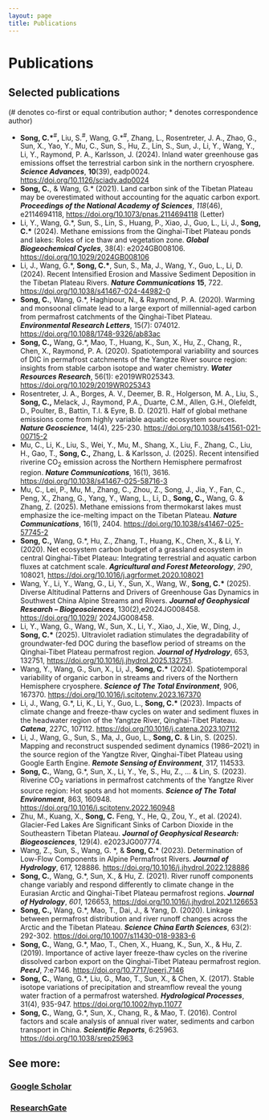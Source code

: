 ```yaml
---
layout: page
title: Publications
---
```


# Publications

## Selected publications
(# denotes co-first or equal contribution author; * denotes correspondence author)

- **Song, C.\***<sup>#</sup>**,** Liu, S.<sup>#</sup>, Wang, G.\*<sup>#</sup>, Zhang, L., Rosentreter, J. A., Zhao, G., Sun, X., Yao, Y., Mu, C., Sun, S., Hu, Z., Lin, S., Sun, J., Li, Y., Wang, Y., Li, Y., Raymond, P. A., Karlsson, J. (2024). Inland water greenhouse gas emissions offset the terrestrial carbon sink in the northern cryosphere. **_Science Advances_**, **10**(39), eadp0024. <https://doi.org/10.1126/sciadv.adp0024>
- **Song, C.**, & Wang, G.\* (2021). Land carbon sink of the Tibetan Plateau may be overestimated without accounting for the aquatic carbon export. **_Proceedings of the National Academy of Sciences_**, _118_(46), e2114694118, <https://doi.org/10.1073/pnas.2114694118> (Letter)
- Li, Y., Wang, G.\*, Sun, S., Lin, S., Huang, P., Xiao, J., Guo, L., Li, J., **Song, C.\*** (2024). Methane emissions from the Qinghai-Tibet Plateau ponds and lakes: Roles of ice thaw and vegetation zone. **_Global Biogeochemical Cycles_**, 38(4): e2024GB008106. <https://doi.org/10.1029/2024GB008106>
- Li, J., Wang, G.\*, **Song, C.\***, Sun, S., Ma, J., Wang, Y., Guo, L., Li, D. (2024). Recent Intensified Erosion and Massive Sediment Deposition in the Tibetan Plateau Rivers. **_Nature Communications_**  **15**, 722. <https://doi.org/10.1038/s41467-024-44982-0>
- **Song, C.**, Wang, G.\*, Haghipour, N., & Raymond, P. A. (2020). Warming and monsoonal climate lead to a large export of millennial-aged carbon from permafrost catchments of the Qinghai-Tibet Plateau. **_Environmental Research Letters_**, 15(7): 074012. <https://doi.org/10.1088/1748-9326/ab83ac>
- **Song, C.,** Wang, G.\*, Mao, T., Huang, K., Sun, X., Hu, Z., Chang, R., Chen, X., Raymond, P. A. (2020). Spatiotemporal variability and sources of DIC in permafrost catchments of the Yangtze River source region: insights from stable carbon isotope and water chemistry. **_Water Resources Research_**, 56(1): e2019WR025343. <https://doi.org/10.1029/2019WR025343>
- Rosentreter, J. A., Borges, A. V., Deemer, B. R., Holgerson, M. A., Liu, S., **Song, C.,** Melack, J., Raymond, P.A., Duarte, C.M., Allen, G.H., Olefeldt, D., Poulter, B., Battin, T.I. & Eyre, B. D. (2021). Half of global methane emissions come from highly variable aquatic ecosystem sources. **_Nature Geoscience_**, 14(4), 225-230. <https://doi.org/10.1038/s41561-021-00715-2>
- Mu, C., Li, K., Liu, S., Wei, Y., Mu, M., Shang, X., Liu, F., Zhang, C., Liu, H., Gao, T., **Song, C.,** Zhang, L. & Karlsson, J. (2025). Recent intensified riverine CO<sub>2</sub> emission across the Northern Hemisphere permafrost region. **_Nature Communications_**, 16(1), 3616. <https://doi.org/10.1038/s41467-025-58716-3>
- Mu, C., Lei, P., Mu, M., Zhang, C., Zhou, Z., Song, J., Jia, Y., Fan, C., Peng, X., Zhang, G., Yang, Y., Wang, L., Li, D., **Song, C.,** Wang, G. & Zhang, Z. (2025). Methane emissions from thermokarst lakes must emphasize the ice-melting impact on the Tibetan Plateau. **_Nature Communications_**, 16(1), 2404. <https://doi.org/10.1038/s41467-025-57745-2>
- **Song, C.,** Wang, G.\*, Hu, Z., Zhang, T., Huang, K., Chen, X., & Li, Y. (2020). Net ecosystem carbon budget of a grassland ecosystem in central Qinghai-Tibet Plateau: Integrating terrestrial and aquatic carbon fluxes at catchment scale. **_Agricultural and Forest Meteorology_**, _290_, 108021, <https://doi.org/10.1016/j.agrformet.2020.108021>
- Wang, Y., Li, Y., Wang, G., Li, Y., Sun, X., Wang, W., **Song, C.\*** (2025). Diverse Altitudinal Patterns and Drivers of Greenhouse Gas Dynamics in Southwest China Alpine Streams and Rivers. **_Journal of Geophysical Research – Biogeosciences_**, 130(2),e2024JG008458. https://doi.org/10.1029/ 2024JG008458.
- Li, Y., Wang, G., Wang, W., Sun, X., Li, Y., Xiao, J., Xie, W., Ding, J., **Song, C.\*** (2025). Ultraviolet radiation stimulates the degradability of groundwater-fed DOC during the baseflow period of streams on the Qinghai-Tibet Plateau permafrost region. **_Journal of Hydrology_**, 653, 132751, https://doi.org/10.1016/j.jhydrol.2025.132751.
- Wang, Y., Wang, G., Sun, X., Li, J., **Song, C.\*** (2024). Spatiotemporal variability of organic carbon in streams and rivers of the Northern Hemisphere cryosphere. **_Science of The Total Environment_**, 906, 167370. <https://doi.org/10.1016/j.scitotenv.2023.167370>
- Li, J., Wang, G.\*, Li, K., Li, Y., Guo, L., **Song, C.\*** (2023). Impacts of climate change and freeze-thaw cycles on water and sediment fluxes in the headwater region of the Yangtze River, Qinghai-Tibet Plateau. **_Catena_**, 227C, 107112. <https://doi.org/10.1016/j.catena.2023.107112>
- Li, J., Wang, G., Sun, S., Ma, J., Guo, L., **Song, C.** & Lin, S. (2025). Mapping and reconstruct suspended sediment dynamics (1986–2021) in the source region of the Yangtze River, Qinghai-Tibet Plateau using Google Earth Engine. **_Remote Sensing of Environment_**, 317, 114533.
- **Song, C.**, Wang, G.\*, Sun, X., Li, Y., Ye, S., Hu, Z., ... & Lin, S. (2023). Riverine CO<sub>2</sub> variations in permafrost catchments of the Yangtze River source region: Hot spots and hot moments. **_Science of The Total Environment_**, 863, 160948. <https://doi.org/10.1016/j.scitotenv.2022.160948>
- Zhu, M., Kuang, X., **Song, C.** Feng, Y., He, Q., Zou, Y., et al. (2024). Glacier-Fed Lakes Are Significant Sinks of Carbon Dioxide in the Southeastern Tibetan Plateau. **_Journal of Geophysical Research: Biogeosciences_**, 129(4). e2023JG007774.
- Wang, Z., Sun, S., Wang, G. \*, & **Song, C.**\* (2023). Determination of Low-Flow Components in Alpine Permafrost Rivers. **_Journal of Hydrology_**, 617, 128886. <https://doi.org/10.1016/j.jhydrol.2022.128886>
- **Song, C.**, Wang, G.\*, Sun, X., & Hu, Z. (2021). River runoff components change variably and respond differently to climate change in the Eurasian Arctic and Qinghai-Tibet Plateau permafrost regions. **_Journal of Hydrology_**, _601_, 126653, <https://doi.org/10.1016/j.jhydrol.2021.126653>
- **Song, C.,** Wang, G.\*, Mao, T., Dai, J., & Yang, D. (2020). Linkage between permafrost distribution and river runoff changes across the Arctic and the Tibetan Plateau. **_Science China Earth Sciences_**, 63(2): 292-302. <https://doi.org/10.1007/s11430-018-9383-6>
- **Song, C.**, Wang, G.\*, Mao, T., Chen, X., Huang, K., Sun, X., & Hu, Z. (2019). Importance of active layer freeze-thaw cycles on the riverine dissolved carbon export on the Qinghai-Tibet Plateau permafrost region. **_PeerJ_**, 7:e7146. <https://doi.org/10.7717/peerj.7146>
- **Song, C.**, Wang, G.\*, Liu, G., Mao, T., Sun, X., & Chen, X. (2017). Stable isotope variations of precipitation and streamflow reveal the young water fraction of a permafrost watershed. **_Hydrological Processes_**, 31(4), 935-947. <https://doi.org/10.1002/hyp.11077>
- **Song, C.**, Wang, G.*, Sun, X., Chang, R., & Mao, T. (2016). Control factors and scale analysis of annual river water, sediments and carbon transport in China. **_Scientific Reports_**, 6:25963. <https://doi.org/10.1038/srep25963>

## See more:

###  [Google Scholar](https://scholar.google.com/citations?user=ULVszuoAAAAJ)

###  [ResearchGate](https://www.researchgate.net/profile/Chunlin-Song)

